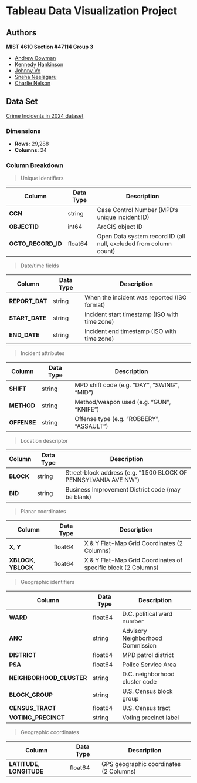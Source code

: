 # Tableau Data Visualization Project

## Authors
**MIST 4610 Section #47114 Group 3**
- [Andrew Bowman](https://www.github.com/andrewbowmn)
- [Kennedy Hankinson](https://www.github.com/kennedyhankinson)
- [Johnny Vo](https://www.github.com/jvjohnny99)
- [Sneha Neelagaru](https://www.github.com/sneelagaru03)
- [Charlie Nelson](https://www.github.com/ugarcn63826)

## Data Set

[Crime Incidents in 2024 dataset](https://catalog.data.gov/dataset/crime-incidents-in-2024)

### Dimensions
- **Rows:** 29,288  
- **Columns:** 24  

### Column Breakdown

>Unique identifiers

| Column             | Data Type | Description                                    |
|--------------------|-----------|------------------------------------------------|
| **CCN**            | string    | Case Control Number (MPD’s unique incident ID) |
| **OBJECTID**       | int64     | ArcGIS object ID                               |
| **OCTO_RECORD_ID** | float64   | Open Data system record ID (all null, excluded from column count)          |



>Date/time fields

| Column         | Data Type | Description                                             |
|----------------|-----------|---------------------------------------------------------|
| **REPORT_DAT** | string    | When the incident was reported (ISO format)             |
| **START_DATE** | string    | Incident start timestamp (ISO with time zone)           |
| **END_DATE**   | string    | Incident end timestamp (ISO with time zone)             |


>Incident attributes

| Column    | Data Type | Description                                  |
|-----------|-----------|----------------------------------------------|
| **SHIFT**   | string    | MPD shift code (e.g. “DAY”, “SWING”, “MID”) |
| **METHOD**  | string    | Method/weapon used (e.g. “GUN”, “KNIFE”)    |
| **OFFENSE** | string    | Offense type (e.g. “ROBBERY”, “ASSAULT”)    |



>Location descriptor

| Column     | Data Type | Description                                                        |
|------------|-----------|--------------------------------------------------------------------|
| **BLOCK**  | string    | Street‐block address (e.g. “1500 BLOCK OF PENNSYLVANIA AVE NW”)     |
| **BID**    | string    | Business Improvement District code (may be blank)                  |



>Planar coordinates

| Column                | Data Type | Description                                           |
|-----------------------|-----------|-------------------------------------------------------|
| **X**, **Y**          | float64   | X & Y Flat-Map Grid Coordinates (2 Columns)                  |
| **XBLOCK**, **YBLOCK**| float64   | X & Y Flat-Map Grid Coordinates of specific block (2 Columns)|


>Geographic identifiers

| Column                    | Data Type | Description                              |
|---------------------------|-----------|------------------------------------------|
| **WARD**                  | float64   | D.C. political ward number               |
| **ANC**                   | string    | Advisory Neighborhood Commission         |
| **DISTRICT**              | float64   | MPD patrol district                      |
| **PSA**                   | float64   | Police Service Area                      |
| **NEIGHBORHOOD_CLUSTER**  | string    | D.C. neighborhood cluster code           |
| **BLOCK_GROUP**           | string    | U.S. Census block group                  |
| **CENSUS_TRACT**          | float64   | U.S. Census tract                        |
| **VOTING_PRECINCT**       | string    | Voting precinct label                    |


>Geographic coordinates

| Column                      | Data Type | Description                    |
|-----------------------------|-----------|--------------------------------|
| **LATITUDE**, **LONGITUDE** | float64   | GPS geographic coordinates (2 Columns)  |
